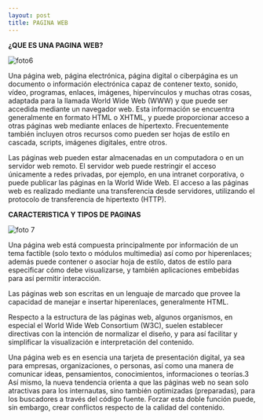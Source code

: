 ```yaml
---
layout: post
title: PAGINA WEB
---
```


**¿QUE ES UNA PAGINA WEB?**

![foto6](https://user-images.githubusercontent.com/69336097/90591780-90021680-e1a9-11ea-894f-31fd3f01959d.jpg)

Una página web, página electrónica, página digital o ciberpágina es un documento o información electrónica capaz de contener texto, sonido, vídeo, programas, enlaces, imágenes, hipervínculos y muchas otras cosas, adaptada para la llamada World Wide Web (WWW) y que puede ser accedida mediante un navegador web. Esta información se encuentra generalmente en formato HTML o XHTML, y puede proporcionar acceso a otras páginas web mediante enlaces de hipertexto. Frecuentemente también incluyen otros recursos como pueden ser hojas de estilo en cascada, scripts, imágenes digitales, entre otros.

Las páginas web pueden estar almacenadas en un computadora o en un servidor web remoto. El servidor web puede restringir el acceso únicamente a redes privadas, por ejemplo, en una intranet corporativa, o puede publicar las páginas en la World Wide Web. El acceso a las páginas web es realizado mediante una transferencia desde servidores, utilizando el protocolo de transferencia de hipertexto (HTTP).

**CARACTERISTICA Y TIPOS DE PAGINAS**

![foto 7](https://user-images.githubusercontent.com/69336097/90591933-ebcc9f80-e1a9-11ea-9489-3bd694841896.png)


Una página web está compuesta principalmente por información de un tema factible (solo texto o módulos multimedia) así como por hiperenlaces; además puede contener o asociar hoja de estilo, datos de estilo para especificar cómo debe visualizarse, y también aplicaciones embebidas para así permitir interacción.

Las páginas web son escritas en un lenguaje de marcado que provee la capacidad de manejar e insertar hiperenlaces, generalmente HTML.

Respecto a la estructura de las páginas web, algunos organismos, en especial el World Wide Web Consortium (W3C), suelen establecer directivas con la intención de normalizar el diseño, y para así facilitar y simplificar la visualización e interpretación del contenido.

Una página web es en esencia una tarjeta de presentación digital, ya sea para empresas, organizaciones, o personas, así como una manera de comunicar ideas, pensamientos, conocimientos, informaciones o teorías.3​ Así mismo, la nueva tendencia orienta a que las páginas web no sean solo atractivas para los internautas, sino también optimizadas (preparadas), para los buscadores a través del código fuente. Forzar esta doble función puede, sin embargo, crear conflictos respecto de la calidad del contenido.


